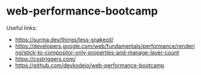 # web-performance-bootcamp

Useful links:
* https://surma.dev/things/less-snakeoil/
* https://developers.google.com/web/fundamentals/performance/rendering/stick-to-compositor-only-properties-and-manage-layer-count
* https://csstriggers.com/
* https://github.com/devkodeio/web-performance-bootcamp
